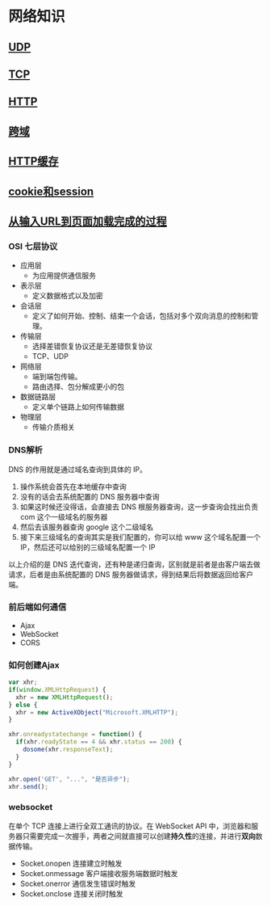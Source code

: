 # 网络知识

## [UDP](UDP.md)


## [TCP](TCP.md)


## [HTTP](HTTP.md)


## [跨域](./跨域.md)


## [HTTP缓存](缓存.md)


## [cookie和session](cookie和session.md)


## [从输入URL到页面加载完成的过程](从输入URL到页面加载完成的过程.md)

### OSI 七层协议
 - 应用层
   - 为应用提供通信服务
 - 表示层
   - 定义数据格式以及加密
 - 会话层
   - 定义了如何开始、控制、结束一个会话，包括对多个双向消息的控制和管理。
 - 传输层
   - 选择差错恢复协议还是无差错恢复协议
   - TCP、UDP
 - 网络层
   - 端到端包传输。
   - 路由选择、包分解成更小的包
 - 数据链路层
   - 定义单个链路上如何传输数据
 - 物理层
   - 传输介质相关


### DNS解析
DNS 的作用就是通过域名查询到具体的 IP。

1. 操作系统会首先在本地缓存中查询
2. 没有的话会去系统配置的 DNS 服务器中查询
3. 如果这时候还没得话，会直接去 DNS 根服务器查询，这一步查询会找出负责 com 这个一级域名的服务器
4. 然后去该服务器查询 google 这个二级域名
5. 接下来三级域名的查询其实是我们配置的，你可以给 www 这个域名配置一个 IP，然后还可以给别的三级域名配置一个 IP

以上介绍的是 DNS 迭代查询，还有种是递归查询，区别就是前者是由客户端去做请求，后者是由系统配置的 DNS 服务器做请求，得到结果后将数据返回给客户端。


### 前后端如何通信
 - Ajax
 - WebSocket
 - CORS


### 如何创建Ajax
```js
var xhr;
if(window.XMLHttpRequest) {
  xhr = new XMLHttpRequest();
} else {
  xhr = new ActiveXObject("Microsoft.XMLHTTP");
}

xhr.onreadystatechange = function() {
  if(xhr.readyState == 4 && xhr.status == 200) {
    dosome(xhr.responseText);
  }
}

xhr.open('GET', "...", "是否异步");
xhr.send();
```


### websocket
在单个 TCP 连接上进行全双工通讯的协议。在 WebSocket API 中，浏览器和服务器只需要完成一次握手，两者之间就直接可以创建**持久性**的连接，并进行**双向**数据传输。

 - Socket.onopen	连接建立时触发
 - Socket.onmessage	客户端接收服务端数据时触发
 - Socket.onerror	通信发生错误时触发
 - Socket.onclose	连接关闭时触发